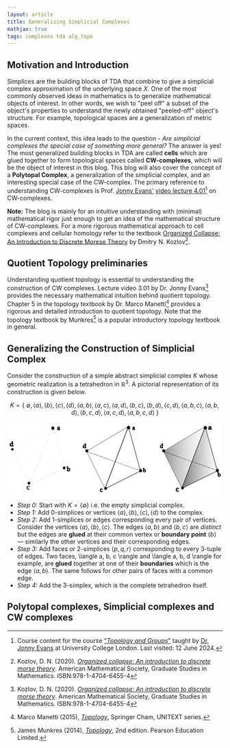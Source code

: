 ```yaml
---
layout: article
title: Generalizing Simplicial Complexes 
mathjax: true
tags: complexes tda alg_topo
---
```


## Motivation and Introduction
Simplices are the building blocks of TDA that combine to give a simplicial complex approximation of the underlying space $X$. One of the most commonly observed ideas in mathematics is to generalize mathematical objects of interest. In other words, we wish to "peel off" a subset of the object's properties to understand the newly obtained "peeled-off" object's structure. For example, topological spaces are a generalization of metric spaces. 

In the current context, this idea leads to the question - *Are simplicial complexes the special case of something more general?* The answer is yes! The most generalized building blocks in TDA are called **cells** which are glued together to form topological spaces called **CW-complexes**, which will be the object of interest in this blog. This blog will also cover the concept of a **Polytopal Complex**, a generalization of the simplicial complex, and an interesting special case of the CW-complex. The primary reference to understanding CW-complexes is Prof. [Jonny Evans'](http://jde27.uk/) [video lecture 4.01](https://www.homepages.ucl.ac.uk/~ucahjde/tg/html/cw-01.html)[^1] on CW-complexes.

**Note:** The blog is mainly for an intuitive understanding with (minimal) mathematical rigor just enough to get an idea of the mathematical structure of CW-complexes. For a more rigorous mathematical approach to cell complexes and cellular homology refer to the textbook [Organized Collapse: An Introduction to Discrete Morese Theory](https://www.maa.org/press/maa-reviews/organized-collapse-an-introduction-to-discrete-morse-theory) by Dmitry N. Kozlov[^2].

## Quotient Topology preliminaries
Understanding quotient topology is essential to understanding the construction of CW complexes. Lecture video 3.01 by Dr. Jonny Evans[^2] provides the necessary mathematical intuition behind quotient topology. Chapter 5 in the topology textbook by Dr. Marco Manetti[^3] provides a rigorous and detailed introduction to quotient topology. Note that the topology textbook by Munkres[^4] is a popular introductory topology textbook in general.


## Generalizing the Construction of Simplicial Complex
Consider the construction of a simple abstract simplicial complex $K$ whose geometric realization is a tetrahedron in $\mathbb{R}^3$. A pictorial representation of its construction is given below.

 $$
 K = \left \lbrace \  \emptyset, \langle a \rangle, \langle b \rangle, \langle c \rangle, \langle d \rangle, \langle a,b \rangle, \langle a,c \rangle, \langle a,d \rangle, \langle b,c \rangle, \langle b,d \rangle, \langle c,d \rangle, \langle a,b,c \rangle, \langle a,b,d \rangle, \langle b,c,d \rangle, \langle a,c,d \rangle, \langle a,b,c,d \rangle  \ \right \rbrace
 $$

![tetrahedron](/images/drawing_tetra_2.svg)

* *Step 0:* Start with $K = \{ \emptyset \}$ i.e. the empty simplicial complex.
* *Step 1:* Add 0-simplices or vertices $\langle a \rangle, \langle b \rangle, \langle c \rangle, \langle d \rangle$ to the complex.
* *Step 2:* Add $1$-simplices or edges corresponding every pair of vertices. Consider the vertices $\langle a \rangle, \langle b \rangle, \langle c \rangle$. The edges $\langle a,b \rangle$ and $\langle b,c \rangle$ are *distinct* but the edges are **glued** at their common vertex or **boundary point** $\langle b \rangle$ — similarly the other vertices and their corresponding edges.
* *Step 3:* Add faces or 2-simplices $\langle p, q, r \rangle$ corresponding to every $3$-tuple of edges. Two faces, \langle a, b, c \rangle and \langle a, b, d \rangle for example, are **glued** together at one of their **boundaries** which is the edge $\langle a, b \rangle$. The same follows for other pairs of faces with a common edge.
* *Step 4:* Add the 3-simplex, which is the complete tetrahedron itself.


## Polytopal complexes, Simplicial complexes and CW complexes



[^1]: Course content for the course ["_Topology and Groups_"](https://www.homepages.ucl.ac.uk/~ucahjde/tg/html/index.html) taught by [Dr. Jonny Evans](https://www.homepages.ucl.ac.uk/~ucahjde/tg/html/index.html) at University College London. Last visited: 12 June 2024.
[^2]: Kozlov, D. N. (2020). [_Organized collapse: An introduction to discrete morse theory_](https://maa.org/press/maa-reviews/organized-collapse-an-introduction-to-discrete-morse-theory). American Mathematical Society, Graduate Studies in Mathematics. ISBN:978-1-4704-6455-4
[^3]: Marco Manetti (2015), [_Topology_](https://doi.org/10.1007/978-3-319-16958-3), Springer Cham, UNITEXT series.
[^4]: James Munkres (2014), [_Topology_](https://people.math.ethz.ch/~dkosanovic/24-FS/Munkres-Topology.pdf), 2nd edition. Pearson Education Limited.


